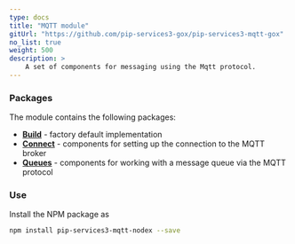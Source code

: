 ```yaml
---
type: docs
title: "MQTT module"
gitUrl: "https://github.com/pip-services3-gox/pip-services3-mqtt-gox"
no_list: true
weight: 500
description: > 
    A set of components for messaging using the Mqtt protocol. 
---
```


### Packages

The module contains the following packages:
- [**Build**](build) - factory default implementation
- [**Connect**](connect) - components for setting up the connection to the MQTT broker
- [**Queues**](queues) - components for working with a message queue via the MQTT protocol


### Use

Install the NPM package as
```bash
npm install pip-services3-mqtt-nodex --save
```

